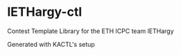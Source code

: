 # lETHargy-ctl
Contest Template Library for the ETH ICPC team lETHargy

Generated with KACTL's setup

